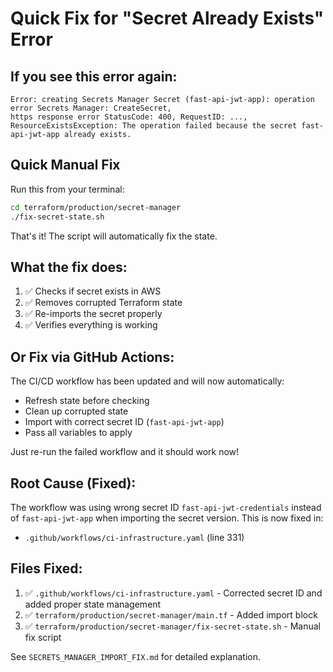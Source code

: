 # Quick Fix for "Secret Already Exists" Error

## If you see this error again:

```
Error: creating Secrets Manager Secret (fast-api-jwt-app): operation error Secrets Manager: CreateSecret,
https response error StatusCode: 400, RequestID: ...,
ResourceExistsException: The operation failed because the secret fast-api-jwt-app already exists.
```

## Quick Manual Fix

Run this from your terminal:

```bash
cd terraform/production/secret-manager
./fix-secret-state.sh
```

That's it! The script will automatically fix the state.

## What the fix does:

1. ✅ Checks if secret exists in AWS
2. ✅ Removes corrupted Terraform state
3. ✅ Re-imports the secret properly
4. ✅ Verifies everything is working

## Or Fix via GitHub Actions:

The CI/CD workflow has been updated and will now automatically:
- Refresh state before checking
- Clean up corrupted state
- Import with correct secret ID (`fast-api-jwt-app`)
- Pass all variables to apply

Just re-run the failed workflow and it should work now!

## Root Cause (Fixed):

The workflow was using wrong secret ID `fast-api-jwt-credentials` instead of `fast-api-jwt-app` when importing the secret version. This is now fixed in:
- `.github/workflows/ci-infrastructure.yaml` (line 331)

## Files Fixed:

1. ✅ `.github/workflows/ci-infrastructure.yaml` - Corrected secret ID and added proper state management
2. ✅ `terraform/production/secret-manager/main.tf` - Added import block
3. ✅ `terraform/production/secret-manager/fix-secret-state.sh` - Manual fix script

See `SECRETS_MANAGER_IMPORT_FIX.md` for detailed explanation.

